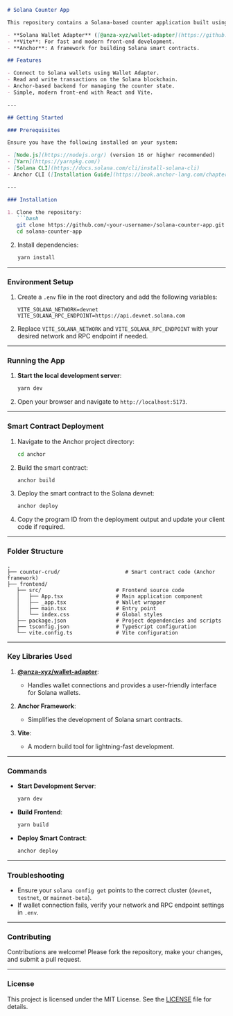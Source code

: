 ```markdown
# Solana Counter App

This repository contains a Solana-based counter application built using the following technologies:

- **Solana Wallet Adapter** ([@anza-xyz/wallet-adapter](https://github.com/anza-xyz/wallet-adapter))
- **Vite**: For fast and modern front-end development.
- **Anchor**: A framework for building Solana smart contracts.

## Features

- Connect to Solana wallets using Wallet Adapter.
- Read and write transactions on the Solana blockchain.
- Anchor-based backend for managing the counter state.
- Simple, modern front-end with React and Vite.

---

## Getting Started

### Prerequisites

Ensure you have the following installed on your system:

- [Node.js](https://nodejs.org/) (version 16 or higher recommended)
- [Yarn](https://yarnpkg.com/)
- [Solana CLI](https://docs.solana.com/cli/install-solana-cli)
- Anchor CLI ([Installation Guide](https://book.anchor-lang.com/chapter_2/installation.html))

---

### Installation

1. Clone the repository:
   ```bash
   git clone https://github.com/<your-username>/solana-counter-app.git
   cd solana-counter-app
   ```

2. Install dependencies:
   ```bash
   yarn install
   ```

---

### Environment Setup

1. Create a `.env` file in the root directory and add the following variables:
   ```env
   VITE_SOLANA_NETWORK=devnet
   VITE_SOLANA_RPC_ENDPOINT=https://api.devnet.solana.com
   ```

2. Replace `VITE_SOLANA_NETWORK` and `VITE_SOLANA_RPC_ENDPOINT` with your desired network and RPC endpoint if needed.

---

### Running the App

1. **Start the local development server**:
   ```bash
   yarn dev
   ```

2. Open your browser and navigate to `http://localhost:5173`.

---

### Smart Contract Deployment

1. Navigate to the Anchor project directory:
   ```bash
   cd anchor
   ```

2. Build the smart contract:
   ```bash
   anchor build
   ```

3. Deploy the smart contract to the Solana devnet:
   ```bash
   anchor deploy
   ```

4. Copy the program ID from the deployment output and update your client code if required.

---

### Folder Structure

```plaintext
.
├── counter-crud/                     # Smart contract code (Anchor framework)
├── frontend/
   ├── src/                        # Frontend source code
   │   ├── App.tsx                 # Main application component
   │   ├── _app.tsx                # Wallet wrapper
   │   ├── main.tsx                # Entry point
   │   └── index.css               # Global styles
   ├── package.json                # Project dependencies and scripts
   ├── tsconfig.json               # TypeScript configuration
   └── vite.config.ts              # Vite configuration
```

---

### Key Libraries Used

1. **[@anza-xyz/wallet-adapter](https://github.com/anza-xyz/wallet-adapter)**:
   - Handles wallet connections and provides a user-friendly interface for Solana wallets.

2. **Anchor Framework**:
   - Simplifies the development of Solana smart contracts.

3. **Vite**:
   - A modern build tool for lightning-fast development.

---

### Commands

- **Start Development Server**:
  ```bash
  yarn dev
  ```

- **Build Frontend**:
  ```bash
  yarn build
  ```

- **Deploy Smart Contract**:
  ```bash
  anchor deploy
  ```

---

### Troubleshooting

- Ensure your `solana config get` points to the correct cluster (`devnet`, `testnet`, or `mainnet-beta`).
- If wallet connection fails, verify your network and RPC endpoint settings in `.env`.

---

### Contributing

Contributions are welcome! Please fork the repository, make your changes, and submit a pull request.

---

### License

This project is licensed under the MIT License. See the [LICENSE](LICENSE) file for details.
```
